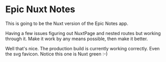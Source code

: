 # Epic Nuxt Notes

This is going to be the Nuxt version of the Epic Notes app.

Having a few issues figuring out NuxtPage and nested routes but working through it. Make it work by any means possible, then make it better.

Well that's nice. The production build is currently working correctly. Even the svg favicon. Notice this one is Nuxt green :-)
